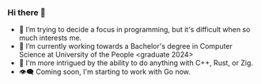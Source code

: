 ### Hi there 👋

- 🔭 I’m trying to decide a focus in programming, but it's difficult when so much interests me.
- 🌱 I’m currently working towards a Bachelor's degree in Computer Science at University of the People <graduate 2024>
- :thinking: I'm more intrigued by the ability to do anything with C++, Rust, or Zig. 
- :eye_speech_bubble: Coming soon, I'm starting to work with Go now.
